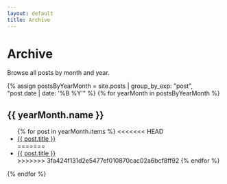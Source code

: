 ```yaml
---
layout: default
title: Archive
---
```


# Archive

Browse all posts by month and year.

{% assign postsByYearMonth = site.posts | group_by_exp: "post", "post.date | date: '%B %Y'" %}
{% for yearMonth in postsByYearMonth %}
  <h2>{{ yearMonth.name }}</h2>
  <ul>
    {% for post in yearMonth.items %}
<<<<<<< HEAD
      <li><a href="{{ post.url }}">{{ post.title }}</a></li>
=======
  <!-- Add "{{ site.baseurl }}" -->
      <li><a href="{{ site.baseurl }}{{ post.url }}">{{ post.title }}</a></li>
>>>>>>> 3fa424f131d2e5477ef010870cac02a6bcf8ff92
    {% endfor %}
  </ul>
{% endfor %}
